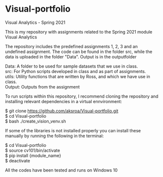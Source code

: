 # Visual-portfolio

Visual Analytics - Spring 2021

This is my repository with assignments related to the Spring 2021 module Visual Analytics

The repository includes the predefined assignments 1, 2, 3 and an undefined assignment. The code can be found in the folder src, while the data is uploaded in the folder "Data". Output is in the outputfolder


Data: A folder to be used for sample datasets that we use in class.                                                                            
src: For Python scripts developed in class and as part of assignments.                                                                          
utils: Utility functions that are written by Ross, and which we have use in class.                                                              
Output: Outputs from the assignment


To run scripts within this repository, I recommend cloning the repository and installing relevant dependencies in a virtual ennvironment:

$ git clone https://github.com/aksroa/Visual-portfolio.git                                                  
$ cd Visual-portfolio                                                                                                                                                                
$ bash ./create_vision_venv.sh


If some of the libraries is not installed properly you can install these manually by running the following in the terminal:      

$ cd Visual-portfolio                                                                                                                                                         
$ source cv101/bin/activate                                                                                                                                   
$ pip install {module_name}                                                                                                                                           
$ deactivate

All the codes have been tested and runs on Windows 10
